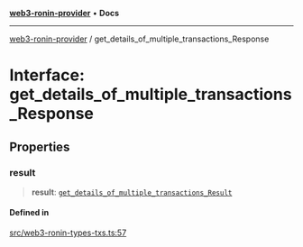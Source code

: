 [**web3-ronin-provider**](../README.md) • **Docs**

***

[web3-ronin-provider](../globals.md) / get\_details\_of\_multiple\_transactions\_Response

# Interface: get\_details\_of\_multiple\_transactions\_Response

## Properties

### result

> **result**: [`get_details_of_multiple_transactions_Result`](get_details_of_multiple_transactions_Result.md)

#### Defined in

[src/web3-ronin-types-txs.ts:57](https://github.com/chuacw/web3-ronin-provider/blob/4a5337409914c1435eb29cf10385b5e91a5e50ae/src/web3-ronin-types-txs.ts#L57)
